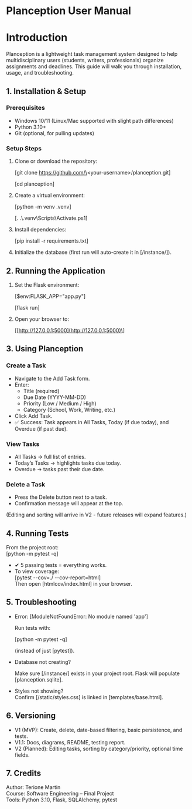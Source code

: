 # Planception User Manual

# Introduction

Planception is a lightweight task management system designed to help multidisciplinary users (students, writers, professionals) organize assignments and deadlines. This guide will walk you through installation, usage, and troubleshooting.

## 1\. Installation & Setup

### Prerequisites

* Windows 10/11 (Linux/Mac supported with slight path differences)  
* Python 3.10+  
* Git (optional, for pulling updates)

### Setup Steps

1. Clone or download the repository:

   \[git clone https://github.com/\<your-username\>/planception.git\]

   \[cd planception\]

2. Create a virtual environment:

   \[python \-m venv .venv\]

   \[. .\\.venv\\Scripts\\Activate.ps1\]

3. Install dependencies:

   \[pip install \-r requirements.txt\]

4. Initialize the database (first run will auto-create it in \[/instance/\]).

## 2\. Running the Application

1. Set the Flask environment:

   \[$env:FLASK\_APP="app.py"\]

   \[flask run\]

2. Open your browser to:

   \[[http://127.0.0.1:5000](http://127.0.0.1:5000)\]

## 3\. Using Planception

### Create a Task

* Navigate to the Add Task form.  
* Enter:  
  * Title (required)  
  * Due Date (YYYY-MM-DD)  
  * Priority (Low / Medium / High)  
  * Category (School, Work, Writing, etc.)  
* Click Add Task.  
* ✅ Success: Task appears in All Tasks, Today (if due today), and Overdue (if past due).

### View Tasks

* All Tasks → full list of entries.  
* Today’s Tasks → highlights tasks due today.  
* Overdue → tasks past their due date.

### Delete a Task

* Press the Delete button next to a task.  
* Confirmation message will appear at the top.

(Editing and sorting will arrive in V2 \- future releases will expand features.)

## 4\. Running Tests

From the project root:  
\[python \-m pytest \-q\]

* ✔ 5 passing tests \= everything works.  
* To view coverage:  
  \[pytest \--cov=./ \--cov-report=html\]  
  Then open \[htmlcov/index.html\] in your browser.

## 5\. Troubleshooting

* Error: \[ModuleNotFoundError: No module named 'app'\]

  Run tests with:

  \[python \-m pytest \-q\]

  (instead of just \[pytest\]).

* Database not creating?

  Make sure \[/instance/\] exists in your project root. Flask will populate \[planception.sqlite\].

* Styles not showing?  
  Confirm \[/static/styles.css\] is linked in \[templates/base.html\].

## 6\. Versioning

* V1 (MVP): Create, delete, date-based filtering, basic persistence, and tests.  
* V1.1: Docs, diagrams, README, testing report.  
* V2 (Planned): Editing tasks, sorting by category/priority, optional time fields.

## 7\. Credits

Author: Terione Martin  
Course: Software Engineering – Final Project  
Tools: Python 3.10, Flask, SQLAlchemy, pytest  
